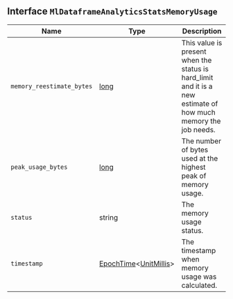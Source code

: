 ## Interface `MlDataframeAnalyticsStatsMemoryUsage`

| Name | Type | Description |
| - | - | - |
| `memory_reestimate_bytes` | [long](./long.md) | This value is present when the status is hard_limit and it is a new estimate of how much memory the job needs. |
| `peak_usage_bytes` | [long](./long.md) | The number of bytes used at the highest peak of memory usage. |
| `status` | string | The memory usage status. |
| `timestamp` | [EpochTime](./EpochTime.md)<[UnitMillis](./UnitMillis.md)> | The timestamp when memory usage was calculated. |

